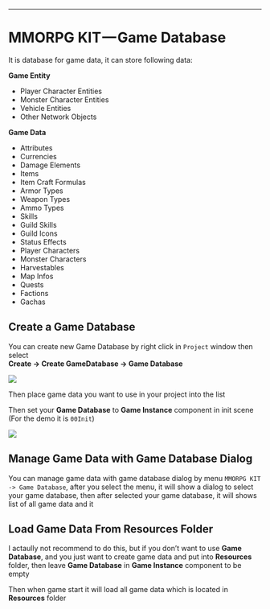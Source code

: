 * * *

MMORPG KIT — Game Database
==========================

It is database for game data, it can store following data:

**Game Entity**

* Player Character Entities
* Monster Character Entities
* Vehicle Entities
* Other Network Objects

**Game Data**

* Attributes
* Currencies
* Damage Elements
* Items
* Item Craft Formulas
* Armor Types
* Weapon Types
* Ammo Types
* Skills
* Guild Skills
* Guild Icons
* Status Effects
* Player Characters
* Monster Characters
* Harvestables
* Map Infos
* Quests
* Factions
* Gachas

## Create a Game Database

You can create new Game Database by right click in `Project` window then select  
**Create -> Create GameDatabase -> Game Database**

![](https://cdn-images-1.medium.com/max/1600/1*BpIQ-B1sC0b3A8dEVDyC3g.png)

Then place game data you want to use in your project into the list

Then set your **Game Database** to **Game Instance** component in init scene (For the demo it is `00Init`)

![](https://cdn-images-1.medium.com/max/1600/1*MB-6RRfwa4O5faoMiMRkJg.png)

## Manage Game Data with Game Database Dialog

You can manage game data with game database dialog by menu `MMORPG KIT -> Game Database`, after you select the menu, it will show a dialog to select your game database, then after selected your game database, it will shows list of all game data and it

## Load Game Data From Resources Folder
I actaully not recommend to do this, but if you don’t want to use **Game Database**, and you just want to create game data and put into **Resources** folder, then leave **Game Database** in **Game Instance** component to be empty

Then when game start it will load all game data which is located in **Resources** folder
<!--stackedit_data:
eyJoaXN0b3J5IjpbODE4Njk3NzUyLC0zNDk3NDQwNDFdfQ==
-->